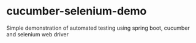 # cucumber-selenium-demo
Simple demonstration of automated testing using spring boot, cucumber and selenium web driver
